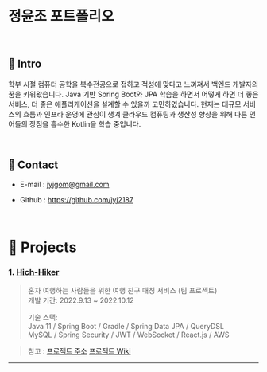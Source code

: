 # 정윤조 포트폴리오
<!-- >캐치 프레이즈 -->
</br>

## :pushpin: Intro
  학부 시절 컴퓨터 공학을 복수전공으로 접하고 적성에 맞다고 느껴져서 백엔드 개발자의 꿈을 키워왔습니다. Java 기반 Spring Boot와 JPA 학습을 하면서 어떻게 하면 더 좋은 서비스, 더 좋은 애플리케이션을 설계할 수 있을까 고민하였습니다. 현재는 대규모 서비스의 흐름과 인프라 운영에 관심이 생겨 클라우드 컴퓨팅과 생산성 향상을 위해 다른 언어들의 장점을 흡수한 Kotlin을 학습 중입니다.

</br>

## :pushpin: Contact
- E-mail : jyjgom@gmail.com
<!-- - 블로그: https://ryan-han.com -->
- Github : https://github.com/jyj2187

</br>

# :pushpin: Projects
### 1. [Hich-Hiker](https://github.com/jyj2187/hitch_hiker)
>혼자 여행하는 사람들을 위한 여행 친구 매칭 서비스 (팀 프로젝트)  
>개발 기간: 2022.9.13 ~ 2022.10.12  
>  
>기술 스택:  
>Java 11 / Spring Boot / Gradle / Spring Data JPA / QueryDSL  
>MySQL / Spring Security / JWT / WebSocket / React.js / AWS

>참고 :
>[프로젝트 주소](https://github.com/jyj2187/hitch_hiker) 
>[프로젝트 Wiki](https://github.com/jyj2187/hitch_hiker/wiki) 

---

<!-- ### 2. [두 번째 프로젝트]()
>두 번째 프로젝트 간략 소개  (팀 프로젝트)  
>개발 기간: 2020.7.18 ~ 2020.11.5  
>  
>기술 스택:  
>Java 8 / Spring Boot / Gradle / Spring Data JPA / QueryDSL  
>H2 / MySQL / Spring Security / Jsoup / Vue.js / Element U  
>  
>[프로젝트 상세 설명](https://github.com/Integerous/goQuality) 참고

---

### 3. [세 번째 프로젝트]()
>세 번째 프로젝트 간략 소개  (개인 프로젝트)  
>개발 기간: 2018.1.18 ~ 2018.4.5  
>  
>기술 스택:  
>Java 8 / Spring Boot / Gradle / Spring Data JPA / QueryDSL  
>H2 / MySQL / Spring Security / Jsoup / Vue.js / Element U  
>  
>[프로젝트 상세 설명](https://github.com/Integerous/goQuality) 참고 -->
